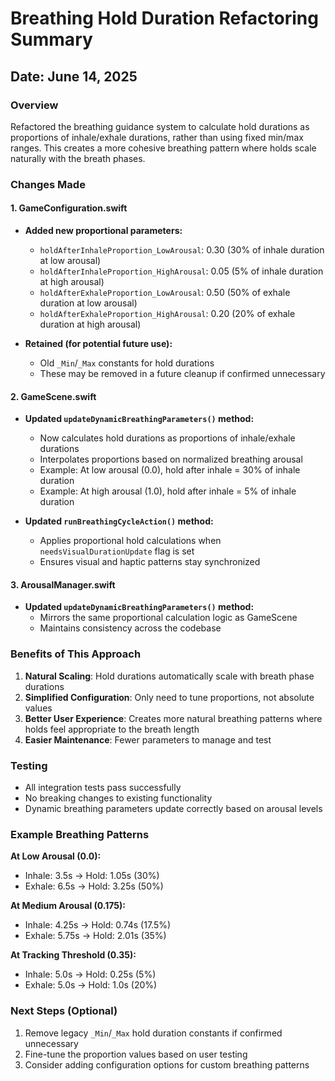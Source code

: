 # Breathing Hold Duration Refactoring Summary

## Date: June 14, 2025

### Overview
Refactored the breathing guidance system to calculate hold durations as proportions of inhale/exhale durations, rather than using fixed min/max ranges. This creates a more cohesive breathing pattern where holds scale naturally with the breath phases.

### Changes Made

#### 1. GameConfiguration.swift
- **Added new proportional parameters:**
  - `holdAfterInhaleProportion_LowArousal`: 0.30 (30% of inhale duration at low arousal)
  - `holdAfterInhaleProportion_HighArousal`: 0.05 (5% of inhale duration at high arousal)
  - `holdAfterExhaleProportion_LowArousal`: 0.50 (50% of exhale duration at low arousal)
  - `holdAfterExhaleProportion_HighArousal`: 0.20 (20% of exhale duration at high arousal)

- **Retained (for potential future use):**
  - Old `_Min`/`_Max` constants for hold durations
  - These may be removed in a future cleanup if confirmed unnecessary

#### 2. GameScene.swift
- **Updated `updateDynamicBreathingParameters()` method:**
  - Now calculates hold durations as proportions of inhale/exhale durations
  - Interpolates proportions based on normalized breathing arousal
  - Example: At low arousal (0.0), hold after inhale = 30% of inhale duration
  - Example: At high arousal (1.0), hold after inhale = 5% of inhale duration

- **Updated `runBreathingCycleAction()` method:**
  - Applies proportional hold calculations when `needsVisualDurationUpdate` flag is set
  - Ensures visual and haptic patterns stay synchronized

#### 3. ArousalManager.swift
- **Updated `updateDynamicBreathingParameters()` method:**
  - Mirrors the same proportional calculation logic as GameScene
  - Maintains consistency across the codebase

### Benefits of This Approach

1. **Natural Scaling**: Hold durations automatically scale with breath phase durations
2. **Simplified Configuration**: Only need to tune proportions, not absolute values
3. **Better User Experience**: Creates more natural breathing patterns where holds feel appropriate to the breath length
4. **Easier Maintenance**: Fewer parameters to manage and test

### Testing
- All integration tests pass successfully
- No breaking changes to existing functionality
- Dynamic breathing parameters update correctly based on arousal levels

### Example Breathing Patterns

**At Low Arousal (0.0):**
- Inhale: 3.5s → Hold: 1.05s (30%)
- Exhale: 6.5s → Hold: 3.25s (50%)

**At Medium Arousal (0.175):**
- Inhale: 4.25s → Hold: 0.74s (17.5%)
- Exhale: 5.75s → Hold: 2.01s (35%)

**At Tracking Threshold (0.35):**
- Inhale: 5.0s → Hold: 0.25s (5%)
- Exhale: 5.0s → Hold: 1.0s (20%)

### Next Steps (Optional)
1. Remove legacy `_Min`/`_Max` hold duration constants if confirmed unnecessary
2. Fine-tune the proportion values based on user testing
3. Consider adding configuration options for custom breathing patterns
